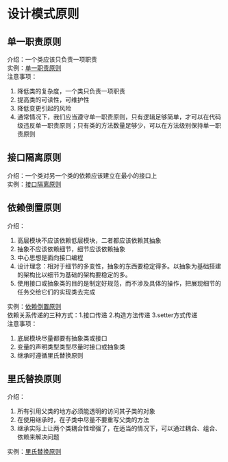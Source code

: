 # 设计模式原则
## 单一职责原则
介绍：一个类应该只负责一项职责<br/>
实例：[单一职责原则](https://github.com/yeyunzaifufan/design_patthern/tree/master/src/cn/xinghaibay/principle/singleresponsibility)<br/>
注意事项：
1. 降低类的复杂度，一个类只负责一项职责
2. 提高类的可读性，可维护性
3. 降低变更引起的风险
4. 通常情况下，我们应当遵守单一职责原则，只有逻辑足够简单，才可以在代码级违反单一职责原则；只有类的方法数量足够少，可以在方法级别保持单一职责原则
## 接口隔离原则
介绍：一个类对另一个类的依赖应该建立在最小的接口上<br/>
实例：[接口隔离原则](https://github.com/yeyunzaifufan/design_patthern/tree/master/src/cn/xinghaibay/principle/segregation)
## 依赖倒置原则
介绍：
1) 高层模块不应该依赖低层模块，二者都应该依赖其抽象
2) 抽象不应该依赖细节，细节应该依赖抽象
3) 中心思想是面向接口编程
4) 设计理念：相对于细节的多变性，抽象的东西要稳定得多。以抽象为基础搭建的架构比以细节为基础的架构要稳定的多。
5) 使用接口或抽象类的目的是制定好规范，而不涉及具体的操作，把展现细节的任务交给它们的实现类去完成

实例：[依赖倒置原则](https://github.com/yeyunzaifufan/design_patthern/tree/master/src/cn/xinghaibay/principle/inversion)<br/>
依赖关系传递的三种方式：1.接口传递 2.构造方法传递 3.setter方式传递<br/>
注意事项：
1. 底层模块尽量都要有抽象类或接口
2. 变量的声明类型类型尽量时接口或抽象类
3. 继承时遵循里氏替换原则
## 里氏替换原则
介绍：
1. 所有引用父类的地方必须能透明的访问其子类的对象
2. 在使用继承时，在子类中尽量不要重写父类的方法
3. 继承实际上让两个类耦合性增强了，在适当的情况下，可以通过耦合、组合、依赖来解决问题

实例：[里氏替换原则](https://github.com/yeyunzaifufan/design_patthern/tree/master/src/cn/xinghaibay/principle/liskov)
